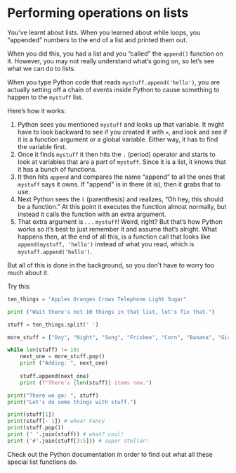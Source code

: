 # Performing operations on lists

You've learnt about lists. When you learned about while loops, you “appended” numbers to the end of a list and printed them out. 

When you did this, you had a list and you “called” the `append()` function on it. However, you may not really understand what’s going on, so let’s see what we can do to lists.

When you type Python code that reads `mystuff.append('hello')`, you are actually setting off a chain of events inside Python to cause something to happen to the `mystuff` list. 

Here’s how it works:
1. Python sees you mentioned `mystuff` and looks up that variable. It might have to look backward to see if you created it with `=`, and look and see if it is a function argument or a global variable. Either way, it has to find the variable first.
2. Once it finds `mystuff` it then hits the `.` (period) operator and starts to look at variables that are a part of `mystuff`. Since it is a list, it knows that it has a bunch of functions.
3. It then hits `append` and compares the name “append” to all the ones that `mystuff` says it owns. If "append" is in there (it is), then it grabs that to use.
4. Next Python sees the `(` (parenthesis) and realizes, “Oh hey, this should be a function.” At this point it executes the function almost normally, but instead it calls the function with an extra argument.
5. That extra argument is . . . `mystuff`! Weird, right? But that’s how Python works so it’s best to just remember it and assume that’s alright. What happens then, at the end of all this, is a function call that looks like `append(mystuff, 'hello')` instead of what you read, which is `mystuff.append('hello')`.

But all of this is done in the background, so you don't have to worry too much about it.

Try this:

```Python
ten_things = "Apples Oranges Crows Telephone Light Sugar"

print ("Wait there's not 10 things in that list, let's fix that.")

stuff = ten_things.split(' ')

more_stuff = ["Day", "Night", "Song", "Frisbee", "Corn", "Banana", "Girl", "Boy"]

while len(stuff) != 10:
	next_one = more_stuff.pop()
	print ("Adding: ", next_one)
	
	stuff.append(next_one)
	print (f"There's {len(stuff)} items now.")

print("There we go: ", stuff)
print("Let's do some things with stuff.")

print(stuff[1])
print(stuff[- 1]) # whoa! Fancy
print(stuff.pop())
print (' '.join(stuff)) # what? cool!
print ('#'.join(stuff[3:5])) # super stellar!
```

Check out the Python documentation in order to find out what all these special list functions do.